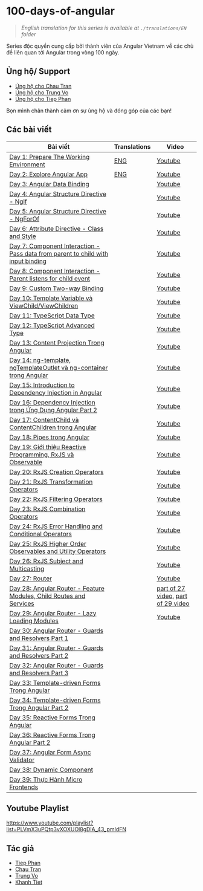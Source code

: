 # 100-days-of-angular

> *English translation for this series is available at `./translations/EN` folder*

Series độc quyền cung cấp bởi thành viên của Angular Vietnam về các chủ đề liên quan tới Angular trong vòng 100 ngày.

## Ủng hộ/ Support

- [Ủng hộ cho Chau Tran](https://github.com/sponsors/nartc)
- [Ủng hộ cho Trung Vo](https://www.buymeacoffee.com/tuantrungvo)
- [Ủng hộ cho Tiep Phan](https://www.facebook.com/pttiep)

Bọn mình chân thành cảm ơn sự ủng hộ và đóng góp của các bạn!

## Các bài viết

| Bài viết                                                                                 | Translations                                        | Video                                                                  |
| ---------------------------------------------------------------------------------------- |-----------------------------------------------------| ---------------------------------------------------------------------- |
| [Day 1: Prepare The Working Environment][day1]                                           | [ENG][day1-eng]                                     | [Youtube][day1-video]                                                  |
| [Day 2: Explore Angular App][day2]                                                       | [ENG][day2-eng]                                     | [Youtube][day2-video]                                                  |
| [Day 3: Angular Data Binding][day3]                                                      |                                                     | [Youtube][day3-video]                                                  |
| [Day 4: Angular Structure Directive - NgIf][day4]                                        |                                                     | [Youtube][day4-video]                                                  |
| [Day 5: Angular Structure Directive - NgForOf][day5]                                     |                                                     | [Youtube][day5-video]                                                  |
| [Day 6: Attribute Directive - Class and Style][day6]                                     |                                                     | [Youtube][day6-video]                                                  |
| [Day 7: Component Interaction - Pass data from parent to child with input binding][day7] |                                                     | [Youtube][day7-video]                                                  |
| [Day 8: Component Interaction - Parent listens for child event][day8]                    |                                                     | [Youtube][day8-video]                                                  |
| [Day 9: Custom Two-way Binding][day9]                                                    |                                                     | [Youtube][day9-video]                                                  |
| [Day 10: Template Variable và ViewChild/ViewChildren][day10]                             |                                                     | [Youtube][day10-video]                                                 |
| [Day 11: TypeScript Data Type][day11]                                                    |                                                     | [Youtube][day11-video]                                                 |
| [Day 12: TypeScript Advanced Type][day12]                                                |                                                     | [Youtube][day12-video]                                                 |
| [Day 13: Content Projection Trong Angular][day13]                                        |                                                     | [Youtube][day13-video]                                                 |
| [Day 14: ng-template, ngTemplateOutlet và ng-container trong Angular][day14]             |                                                     | [Youtube][day14-video]                                                 |
| [Day 15: Introduction to Dependency Injection in Angular][day15]                         |                                                     | [Youtube][day15-video]                                                 |
| [Day 16: Dependency Injection trong Ứng Dụng Angular Part 2][day16]                      |                                                     | [Youtube][day16-video]                                                 |
| [Day 17: ContentChild và ContentChildren trong Angular][day17]                           |                                                     | [Youtube][day17-video]                                                 |
| [Day 18: Pipes trong Angular][day18]                                                     |                                                     | [Youtube][day18-video]                                                 |
| [Day 19: Giới thiệu Reactive Programming, RxJS và Observable][day19]                     |                                                     | [Youtube][day19-video]                                                 |
| [Day 20: RxJS Creation Operators][day20]                                                 |                                                     | [Youtube][day20-video]                                                 |
| [Day 21: RxJS Transformation Operators][day21]                                           |                                                     | [Youtube][day21-video]                                                 |
| [Day 22: RxJS Filtering Operators][day22]                                                |                                                     | [Youtube][day22-video]                                                 |
| [Day 23: RxJS Combination Operators][day23]                                              |                                                     | [Youtube][day23-video]                                                 |
| [Day 24: RxJS Error Handling and Conditional Operators][day24]                           |                                                     | [Youtube][day24-video]                                                 |
| [Day 25: RxJS Higher Order Observables and Utility Operators][day25]                     |                                                     | [Youtube][day25-video]                                                 |
| [Day 26: RxJS Subject and Multicasting][day26]                                           |                                                     | [Youtube][day26-video]                                                 |
| [Day 27: Router][day27]                                                                  |                                                     | [Youtube][day27-28-video]                                              |
| [Day 28: Angular Router - Feature Modules, Child Routes and Services][day28]             |                                                     | [part of 27 video][day27-28-video], [part of 29 video][day28-29-video] |
| [Day 29: Angular Router - Lazy Loading Modules][day29]                                   |                                                     | [Youtube][day28-29-video]                                              |
| [Day 30: Angular Router - Guards and Resolvers Part 1][day30]                            |                                                     |                                                                        |
| [Day 31: Angular Router - Guards and Resolvers Part 2][day31]                            |                                                     |                                                                        |
| [Day 32: Angular Router - Guards and Resolvers Part 3][day32]                            |                                                     |                                                                        |
| [Day 33: Template-driven Forms Trong Angular][day33]                                     |                                                     |                                                                        |
| [Day 34: Template-driven Forms Trong Angular Part 2][day34]                              |                                                     |                                                                        |
| [Day 35: Reactive Forms Trong Angular][day35]                                            |                                                     |                                                                        |
| [Day 36: Reactive Forms Trong Angular Part 2][day36]                                     |                                                     |                                                                        |
| [Day 37: Angular Form Async Validator][day37]                                            |                                                     |                                                                        |
| [Day 38: Dynamic Component][day38]                                                       |                                                     |                                                                        |
| [Day 39: Thực Hành Micro Frontends][day39]                                               |                                                     |                                                                        |
 
## Youtube Playlist

https://www.youtube.com/playlist?list=PLVmX3uPQtp3vXOXUOl8gDIA_43_pmIdFN

## Tác giả

- [Tiep Phan][tieppt]
- [Chau Tran][nartc]
- [Trung Vo][trungk18]
- [Khanh Tiet][KhanhTiet]

[day1]: Day001-Installation.md
[day1-eng]: ./translations/EN/Day001-Installation.md
[day2]: Day002-AngularApp.md
[day2-eng]: ./translations/EN/Day002-AngularApp.md  
[day3]: Day003-DataBinding.md
[day4]: Day004-Structure-Directive-If-Else.md
[day5]: Day005-Structure-Directive-NgFor.md
[day6]: Day006-Attribute-Directive-Class-Style.md
[day7]: Day007-Component-Interaction-01.md
[day8]: Day008-Component-Interaction-02.md
[day9]: Day009-two-way-binding.md
[day10]: Day010-template-variable-viewchild-viewchildren.md
[day11]: Day011-typescript-data-type.md
[day12]: Day012-typescript-advanced-type.md
[day13]: Day013-content-projection-in-angular.md
[day14]: Day014-ng-template-ng-template-outlet-ng-container.md
[day15]: Day015-introduction-dependency-injection-in-angular.md
[day16]: Day016-dependency-injection-in-angular-part-2.md
[day17]: Day017-contentchild-contentchildren.md
[day18]: Day018-pipes.md
[day19]: Day019-intro-rxjs-observable.md
[day20]: Day020-rxjs-creation.md
[day21]: Day021-rxjs-transformation.md
[day22]: Day022-rxjs-filtering.md
[day23]: Day023-rxjs-combination.md
[day24]: Day024-rxjs-error-handling-conditional.md
[day25]: Day025-rxjs-hoo-utility.md
[day26]: Day026-rxjs-subject-multicast.md
[day27]: Day027-router.md
[day28]: Day028-router-feature-child-services.md
[day29]: Day029-router-lazy-load.md
[day30]: Day030-router-guards-resolvers.md
[day31]: Day031-router-guards-resolvers-2.md
[day32]: Day032-router-guards-resolvers-3.md
[day33]: Day033-template-driven-forms.md
[day34]: Day034-template-driven-forms-2.md
[day35]: Day035-reactive-forms.md
[day36]: Day036-reactive-forms-2.md
[day37]: Day037-form-async-validator.md
[day38]: Day038-dynamic-component.md
[day39]: Day039-micro-frontends.md
[day1-video]: https://youtu.be/NS6P1fpU77o
[day2-video]: https://youtu.be/jgFw8tAgKNs
[day3-video]: https://youtu.be/WrMywdbnQfk
[day4-video]: https://youtu.be/Yujs6hi-l4w
[day5-video]: https://youtu.be/q7CQPEPSkD0
[day6-video]: https://youtu.be/Zh36WRD3MMQ
[day7-video]: https://youtu.be/uTd2W4NQkgs
[day8-video]: https://youtu.be/XFN75RZzMJY
[day9-video]: https://youtu.be/U8UCOKInmu8
[day10-video]: https://youtu.be/Wd_644YBQUM
[day11-video]: https://youtu.be/ozHjDLuusVU
[day12-video]: https://youtu.be/4tcajihANZQ
[day13-video]: https://youtu.be/-vN52YVbcgk
[day14-video]: https://youtu.be/3JM8pDR-MaU
[day15-video]: https://youtu.be/_JnUGhVhq_o
[day16-video]: https://youtu.be/hTsn6L8vcVg
[day17-video]: https://youtu.be/m3ZgeVGLZag
[day18-video]: https://youtu.be/4BJ2Vk67f6A
[day19-video]: https://youtu.be/lRfyUh4ex38
[day20-video]: https://youtu.be/OWvK8ZB_Wrc
[day21-video]: https://youtu.be/AG97A7_NCLE
[day22-video]: https://youtu.be/KEBpdRL11Nw
[day23-video]: https://youtu.be/qChj6nScvl0
[day24-video]: https://youtu.be/UnfiFpY5VtQ
[day25-video]: https://youtu.be/5SD2YIxMBBM
[day26-video]: https://youtu.be/8nWosjgcI5k
[day27-28-video]: https://youtu.be/mw4a9S5k8yU
[day28-29-video]: https://youtu.be/D0Tv5BaNTa8
[tieppt]: https://github.com/tieppt
[nartc]: https://github.com/nartc
[trungk18]: https://github.com/trungk18
[KhanhTiet]: https://github.com/januaryofmine
